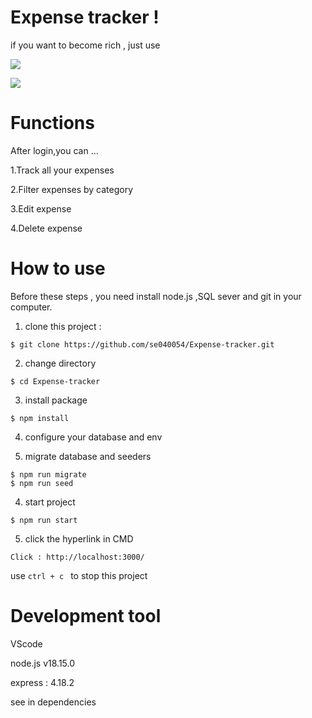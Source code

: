# Expense tracker ! 

if you want to become rich , just use 

![](https://cdn.discordapp.com/attachments/1116356872572784661/1140587103860817980/2023-08-14_18-05-34.jpg)

![](https://cdn.discordapp.com/attachments/1116356872572784661/1140587104154423316/2023-08-14_18-05-47.jpg)



# Functions 
After login,you can ...

1.Track all your expenses

2.Filter expenses by category

3.Edit expense

4.Delete expense




# How to use
 
Before these steps , you need install node.js  ,SQL sever and git in your computer. 


1. clone this project :
```
$ git clone https://github.com/se040054/Expense-tracker.git
```
2. change directory 
```
$ cd Expense-tracker
```
3. install package 
```
$ npm install 
```
4. configure your database and env

5. migrate database and seeders 
```
$ npm run migrate 
$ npm run seed
```

4. start project 
```
$ npm run start 
```
5. click the hyperlink in CMD
```
Click : http://localhost:3000/
```

use 
```ctrl + c ```
to stop this project

# Development tool

VScode

node.js v18.15.0

express : 4.18.2

see in dependencies

